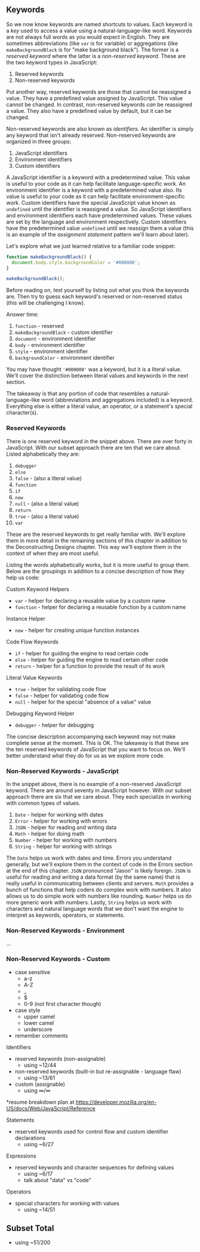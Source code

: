 ## Keywords

So we now know keywords are named shortcuts to values. Each keyword is a *key* used to access a value using a natural-language-like word. Keywords are not always full words as you would expect in English. They are sometimes abbreviations (like `var` is for variable) or aggregations (like `makeBackgroundBlack` is for "make background black"). The former is a *reserved keyword* where the latter is a *non-reserved keyword*. These are the two keyword types in JavaScript:

1. Reserved keywords
2. Non-reserved keywords

Put another way, reserved keywords are those that cannot be reassigned a value. They have a predefined value assigned by JavaScript. This value cannot be changed. In contrast, non-reserved keywords *can* be reassigned a value. They also have a predefined value by default, but it can be changed.

Non-reserved keywords are also known as *identifiers*. An identifier is simply any keyword that isn't already reserved. Non-reserved keywords are organized in three groups:

1. JavaScript identifiers
2. Environment identifiers
3. Custom identifiers

A JavaScript identifier is a keyword with a predetermined value. This value is useful to your code as it can help facilitate language-specific work. An environment identifier is a keyword with a predetermined value also. Its value is useful to your code as it can help facilitate environment-specific work. Custom identifiers have the special JavaScript value known as `undefined` until the identifier is reassigned a value. So JavaScript identifiers and environment identifiers each have predetermined values. These values are set by the language and environment respectively. Custom identifiers have the predetermined value `undefined` until we reassign them a value (this is an example of the *assignment statement* pattern we'll learn about later).

Let's explore what we just learned relative to a familiar code snippet:

```javascript
function makeBackgroundBlack() {
  document.body.style.backgroundColor = '#000000';
}

makeBackgroundBlack();
```

Before reading on, test yourself by listing out what you think the keywords are. Then try to guess each keyword's reserved or non-reserved status (this will be challenging I know).

Answer time:

1. `function` - reserved
2. `makeBackgroundBlack` - custom identifier
3. `document` - environment identifier
4. `body` - environment identifier
5. `style` - environment identifier
6. `backgroundColor` - environment identifier

You may have thought `'#000000'` was a keyword, but it is a literal value. We'll cover the distinction between literal values and keywords in the next section.

The takeaway is that any portion of code that resembles a natural-language-like word (abbreviations and aggregations included) is a keyword. Everything else is either a literal value, an operator, or a statement's special character(s).

### Reserved Keywords

There is one reserved keyword in the snippet above. There are over forty in JavaScript. With our subset approach there are ten that we care about. Listed alphabetically they are:

1. `debugger`
1. `else`
1. `false` - (also a literal value)
1. `function`
1. `if`
1. `new`
1. `null` - (also a literal value)
1. `return`
1. `true` - (also a literal value)
1. `var`

These are the reserved keywords to get really familiar with. We'll explore them in more detail in the remaining sections of this chapter in addition to the Deconstructing Designs chapter. This way we'll explore them in the context of when they are most useful.

Listing the words alphabetically works, but it is more useful to group them. Below are the groupings in addition to a concise description of how they help us code:

Custom Keyword Helpers
- `var` - helper for declaring a reusable value by a custom name
- `function` - helper for declaring a reusable function by a custom name

Instance Helper
- `new` - helper for creating unique function instances

Code Flow Keywords
- `if` - helper for guiding the engine to read certain code
- `else` - helper for guiding the engine to read certain other code
- `return` - helper for a function to provide the result of its work

Literal Value Keywords
- `true` - helper for validating code flow
- `false` - helper for validating code flow
- `null` - helper for the special "absence of a value" value

Debugging Keyword Helper
- `debugger` -  helper for debugging

The concise description accompanying each keyword may not make complete sense at the moment. This is OK. The takeaway is that these are the ten reserved keywords of JavaScript that you want to focus on. We'll better understand what they do for us as we explore more code.

### Non-Reserved Keywords - JavaScript

In the snippet above, there is no example of a non-reserved JavaScript keyword. There are around seventy in JavaScript however. With our subset approach there are six that we care about. They each specialize in working with common types of values.

1. `Date` - helper for working with dates
1. `Error` - helper for working with errors
1. `JSON` - helper for reading and writing data
1. `Math` - helper for doing math
1. `Number` - helper for working with numbers
1. `String` - helper for working with strings

The `Date` helps us work with dates and time. Errors you understand generally, but we'll explore them in the context of code in the Errors section at the end of this chapter. `JSON` pronounced "Jason" is likely foreign. `JSON` is useful for reading and writing a data format (by the same name) that is really useful in communicating between clients and servers. `Math` provides a bunch of functions that help coders do complex work with numbers. It also allows us to do simple work with numbers like rounding. `Number` helps us do more generic work with numbers. Lastly, `String` helps us work with characters and natural language words that we don't want the engine to interpret as keywords, operators, or statements.

### Non-Reserved Keywords - Environment

...

### Non-Reserved Keywords - Custom

- case sensitive
  - a-z
  - A-Z
  - _
  - $
  - 0-9 (not first character though)
- case style
  - upper camel
  - lower camel
  - underscore
- remember comments

Identifiers
- reserved keywords (non-assignable)
  - using ~12/44
- non-reserved keywords (built-in but re-assignable - language flaw)
  - using ~13/61
- custom (assignable)
  - using ∞/∞

*resume breakdown plan at https://developer.mozilla.org/en-US/docs/Web/JavaScript/Reference

Statements
- reserved keywords used for control flow and custom identifier declarations
  - using ~6/27

Expressions
- reserved keywords and character sequences for defining values
  - using ~6/17
  - talk about "data" vs "code"

Operators
- special characters for working with values
  - using ~14/51

## Subset Total
 - using ~51/200
